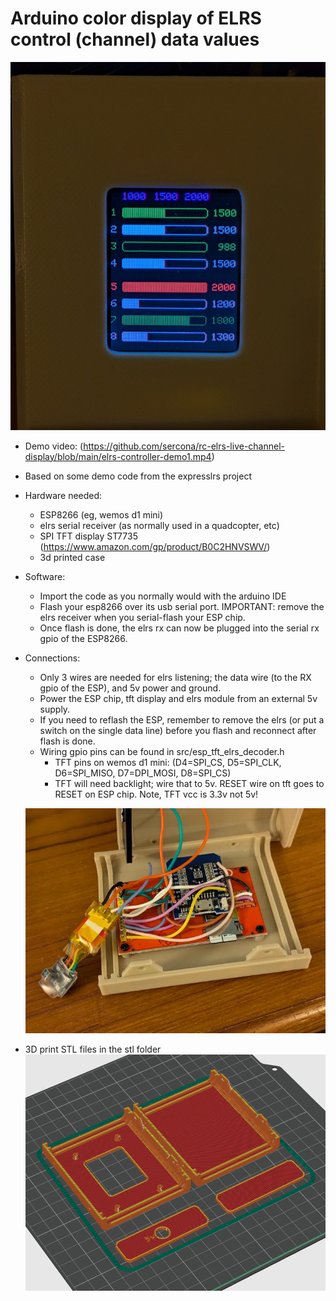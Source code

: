 # Arduino color display of ELRS control (channel) data values

![display](tft_channel_display.jpg)

* Demo video: (https://github.com/sercona/rc-elrs-live-channel-display/blob/main/elrs-controller-demo1.mp4)

* Based on some demo code from the expresslrs project

* Hardware needed:
  - ESP8266 (eg, wemos d1 mini)
  - elrs serial receiver (as normally used in a quadcopter, etc)
  - SPI TFT display ST7735 (https://www.amazon.com/gp/product/B0C2HNVSWV/)
  - 3d printed case
  
* Software:
  - Import the code as you normally would with the arduino IDE
  - Flash your esp8266 over its usb serial port.  IMPORTANT: remove the elrs receiver when you serial-flash your ESP chip.
  - Once flash is done, the elrs rx can now be plugged into the serial rx gpio of the ESP8266.

* Connections:
  - Only 3 wires are needed for elrs listening; the data wire (to the RX gpio of the ESP), and 5v power and ground.
  - Power the ESP chip, tft display and elrs module from an external 5v supply.
  - If you need to reflash the ESP, remember to remove the elrs (or put a switch on the single data line) before you flash and reconnect after flash is done.
  - Wiring gpio pins can be found in src/esp_tft_elrs_decoder.h
    - TFT pins on wemos d1 mini: (D4=SPI_CS, D5=SPI_CLK, D6=SPI_MISO, D7=DPI_MOSI, D8=SPI_CS)
    - TFT will need backlight; wire that to 5v.  RESET wire on tft goes to RESET on ESP chip.  Note, TFT vcc is 3.3v not 5v!
  
  ![wiring](diy-build-wiring.png)

* 3D print STL files in the stl folder
  ![3dprints](3d-printables.png)

